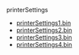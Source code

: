 printerSettings

  * <a href="printerSettings1.bin">printerSettings1.bin</a>
  * <a href="printerSettings2.bin">printerSettings2.bin</a>
  * <a href="printerSettings3.bin">printerSettings3.bin</a>
  * <a href="printerSettings4.bin">printerSettings4.bin</a>
